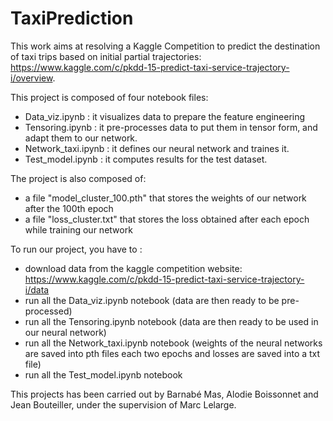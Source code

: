 # TaxiPrediction

This work aims at resolving a Kaggle Competition to predict the destination of taxi trips based on initial partial trajectories: https://www.kaggle.com/c/pkdd-15-predict-taxi-service-trajectory-i/overview.

This project is composed of four notebook files:
  - Data_viz.ipynb : it visualizes data to prepare the feature engineering
  - Tensoring.ipynb : it pre-processes data to put them in tensor form, and adapt them to our network.
  - Network_taxi.ipynb : it defines our neural network and traines it.
  - Test_model.ipynb : it computes results for the test dataset.

The project is also composed of:
  - a file "model_cluster_100.pth" that stores the weights of our network after the 100th epoch
  - a file "loss_cluster.txt" that stores the loss obtained after each epoch while training our network
  
To run our project, you have to :

  - download data from the kaggle competition website: https://www.kaggle.com/c/pkdd-15-predict-taxi-service-trajectory-i/data
  - run all the Data_viz.ipynb notebook (data are then ready to be pre-processed)
  - run all the Tensoring.ipynb notebook (data are then ready to be used in our neural network)
  - run all the Network_taxi.ipynb notebook (weights of the neural networks are saved into pth files each two epochs and losses are saved into a txt file)
  - run all the Test_model.ipynb notebook
  
This projects has been carried out by Barnabé Mas, Alodie Boissonnet and Jean Bouteiller, under the supervision of Marc Lelarge.
